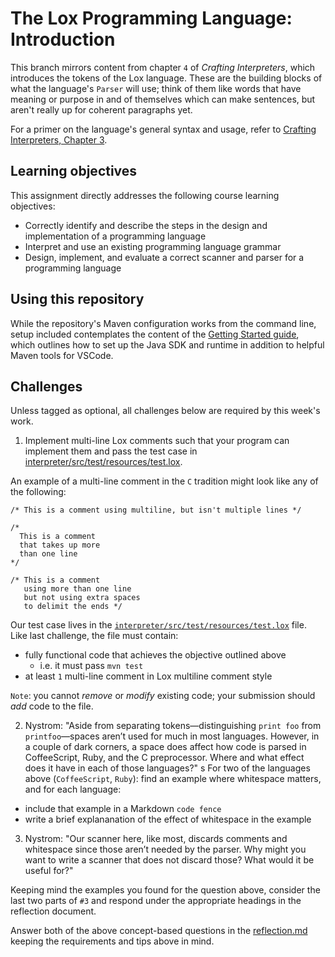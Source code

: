 # The Lox Programming Language: Introduction

This branch mirrors content from chapter `4` of _Crafting Interpreters_, which introduces the tokens
of the Lox language. These are the building blocks of what the language's `Parser` will use; think
of them like words that have meaning or purpose in and of themselves which can make sentences, but
aren't really up for coherent paragraphs yet.

For a primer on the language's general syntax and usage, refer to 
[Crafting Interpreters, Chapter 3](https://www.craftinginterpreters.com/the-lox-language.html).

## Learning objectives

This assignment directly addresses the following course learning objectives:

* Correctly identify and describe the steps in the design and implementation of a programming language
* Interpret and use an existing programming language grammar
* Design, implement, and evaluate a correct scanner and parser for a programming language

## Using this repository

While the repository's Maven configuration works from the command line, setup included contemplates
the content of the [Getting Started guide](wiki/Getting-Started), which outlines how to set
up the Java SDK and runtime in addition to helpful Maven tools for VSCode.

## Challenges

Unless tagged as optional, all challenges below are required by this week's work.

1. Implement multi-line Lox comments such that your program can implement them and pass 
the test case in [interpreter/src/test/resources/test.lox](interpreter/src/test/resources/test.lox).

An example of a multi-line comment in the `C` tradition might look like any of the following:

```
/* This is a comment using multiline, but isn't multiple lines */

/*
  This is a comment
  that takes up more
  than one line
*/

/* This is a comment
   using more than one line
   but not using extra spaces
   to delimit the ends */
```

Our test case lives in the [`interpreter/src/test/resources/test.lox`](interpreter/src/test/resources/test.lox) 
file. Like last challenge, the file must contain:

* fully functional code that achieves the objective outlined above
  * i.e. it must pass `mvn test`
* at least `1` multi-line comment in Lox multiline comment style

`Note`: you cannot _remove_ or _modify_ existing code; your submission should _add_ code to the file. 

2. Nystrom: "Aside from separating tokens—distinguishing `print foo` from `printfoo`—spaces aren’t used for much in most languages. 
However, in a couple of dark corners, a space does affect how code is parsed in CoffeeScript, Ruby, and the C preprocessor. Where 
and what effect does it have in each of those languages?"
s
For two of the languages above (`CoffeeScript`, `Ruby`): find an example where whitespace matters, and for each language:

* include that example in a Markdown `code fence`
* write a brief explananation of the effect of whitespace in the example

3. Nystrom: "Our scanner here, like most, discards comments and whitespace since those aren’t needed by the parser. Why might you 
want to write a scanner that does not discard those? What would it be useful for?"

Keeping mind the examples you found for the question above, consider the last two parts of `#3` and respond under the appropriate
headings in the reflection document.

Answer both of the above concept-based questions in the [reflection.md](docs/reflection.md) keeping the requirements and tips above
in mind.
